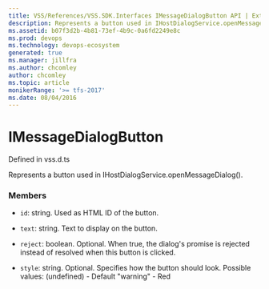 ```yaml
---
title: VSS/References/VSS.SDK.Interfaces IMessageDialogButton API | Extensions for Azure DevOps Services
description: Represents a button used in IHostDialogService.openMessageDialog().
ms.assetid: b07f3d2b-4b81-73ef-4b9c-0a6fd2249e8c
ms.prod: devops
ms.technology: devops-ecosystem
generated: true
ms.manager: jillfra
ms.author: chcomley
author: chcomley
ms.topic: article
monikerRange: '>= tfs-2017'
ms.date: 08/04/2016
---
```


# IMessageDialogButton

Defined in vss.d.ts


Represents a button used in IHostDialogService.openMessageDialog(). 

### Members

* `id`: string. Used as HTML ID of the button.

* `text`: string. Text to display on the button.

* `reject`: boolean. Optional. When true, the dialog&#x27;s promise is rejected instead of resolved when this button is clicked.

* `style`: string. Optional. Specifies how the button should look. 
Possible values: 
  (undefined) - Default
  &quot;warning&quot; - Red

